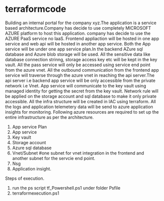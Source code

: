 
# terraformcode

Building an internal portal for the company xyz.The application is a service based architecture.Company has decide to use completely MICROSOFT AZURE platform to host this application.
company has decide to use the AZURE PaaS service no IaaS. Frontend appliaction will be hosted in one app service and web api will be hosted in another app service. Both the App service will be under one app service plan.In the backend AZure sql database and Azure blob storage will be used. All the sensitive data like database connection strinng, storage access key etc will be kept in the key vault. All the pass service will only be accessed using service end point from the azure vnet. All the outbound communication from the frontend app service will traverse through the azure vnet in reaching the api server.The api server i.e backend app service will be only accessible from the private network i.e Vnet. App service will communicate to the key vault using managed identity for getting the secret from the key vault. Network rule will be applied on the storage account and sql database to make it only private accessible. All the infra structure will be created in IAC using terraform. All the logs and application telemetery data will be send to azure application insights for monitoring.
Following azure resources are required to set up the entire infrastructure as per the architecture.
1. App service Plan
2. App service
3. Key vault
4. Storage account
5. Azure sql database
6. Vnet/Subnet #one subnet for vnet integration in the frontend and another subnet for the servcie end point.
7. Nsg 
8. Application insight.

Steps of execution.
1. run the ps script tf_Powershell.ps1 under folder Psfile
2. terraformexecution.ps1 
